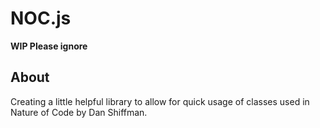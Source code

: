 # NOC.js

**WIP Please ignore**

## About
Creating a little helpful library to allow for quick usage of classes used in Nature of Code by Dan Shiffman.